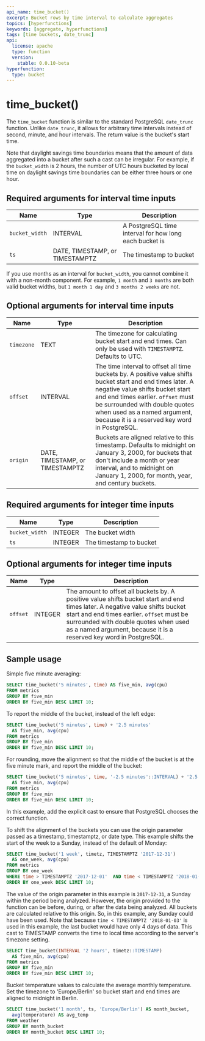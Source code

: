 ```yaml
---
api_name: time_bucket()
excerpt: Bucket rows by time interval to calculate aggregates
topics: [hyperfunctions]
keywords: [aggregate, hyperfunctions]
tags: [time buckets, date_trunc]
api:
  license: apache
  type: function
  version:
    stable: 0.0.10-beta
hyperfunction:
  type: bucket
---
```


# time_bucket()

The `time_bucket` function is similar to the standard PostgreSQL `date_trunc`
function. Unlike `date_trunc`, it allows for arbitrary time intervals instead of
second, minute, and hour intervals. The return value is the bucket's
start time.

Note that daylight savings time boundaries means that the amount of data
aggregated into a bucket after such a cast can be irregular. For example, if the
`bucket_width` is 2 hours, the number of UTC hours bucketed by local time on
daylight savings time boundaries can be either three hours or one hour.

## Required arguments for interval time inputs

|Name|Type|Description|
|-|-|-|
|`bucket_width`|INTERVAL|A PostgreSQL time interval for how long each bucket is|
|`ts`|DATE, TIMESTAMP, or TIMESTAMPTZ|The timestamp to bucket|

If you use months as an interval for `bucket_width`, you cannot combine it with
a non-month component. For example, `1 month` and `3 months` are both valid
bucket widths, but `1 month 1 day` and `3 months 2 weeks` are not.

## Optional arguments for interval time inputs

|Name|Type|Description|
|-|-|-|
|`timezone`|TEXT|The timezone for calculating bucket start and end times. Can only be used with `TIMESTAMPTZ`. Defaults to UTC.|
|`offset`|INTERVAL|The time interval to offset all time buckets by. A positive value shifts bucket start and end times later. A negative value shifts bucket start and end times earlier. `offset` must be surrounded with double quotes when used as a named argument, because it is a reserved key word in PostgreSQL.|
|`origin`|DATE, TIMESTAMP, or TIMESTAMPTZ|Buckets are aligned relative to this timestamp. Defaults to midnight on January 3, 2000, for buckets that don't include a month or year interval, and to midnight on January 1, 2000, for month, year, and century buckets.|

## Required arguments for integer time inputs

|Name|Type|Description|
|-|-|-|
|`bucket_width`|INTEGER|The bucket width|
|`ts`|INTEGER|The timestamp to bucket|

## Optional arguments for integer time inputs

|Name|Type|Description|
|-|-|-|
|`offset`|INTEGER|The amount to offset all buckets by. A positive value shifts bucket start and end times later. A negative value shifts bucket start and end times earlier. `offset` must be surrounded with double quotes when used as a named argument, because it is a reserved key word in PostgreSQL.|

## Sample usage

Simple five minute averaging:

```sql
SELECT time_bucket('5 minutes', time) AS five_min, avg(cpu)
FROM metrics
GROUP BY five_min
ORDER BY five_min DESC LIMIT 10;
```

To report the middle of the bucket, instead of the left edge:

```sql
SELECT time_bucket('5 minutes', time) + '2.5 minutes'
  AS five_min, avg(cpu)
FROM metrics
GROUP BY five_min
ORDER BY five_min DESC LIMIT 10;
```

For rounding, move the alignment so that the middle of the bucket is at the
five minute mark, and report the middle of the bucket:

```sql
SELECT time_bucket('5 minutes', time, '-2.5 minutes'::INTERVAL) + '2.5 minutes'
  AS five_min, avg(cpu)
FROM metrics
GROUP BY five_min
ORDER BY five_min DESC LIMIT 10;
```

In this example, add the explicit cast to ensure that PostgreSQL chooses the
correct function.

To shift the alignment of the buckets you can use the origin parameter passed as
a timestamp, timestamptz, or date type. This example shifts the start of the
week to a Sunday, instead of the default of Monday:

```sql
SELECT time_bucket('1 week', timetz, TIMESTAMPTZ '2017-12-31')
  AS one_week, avg(cpu)
FROM metrics
GROUP BY one_week
WHERE time > TIMESTAMPTZ '2017-12-01'  AND time < TIMESTAMPTZ '2018-01-03'
ORDER BY one_week DESC LIMIT 10;
```

The value of the origin parameter in this example is `2017-12-31`, a Sunday
within the period being analyzed. However, the origin provided to the function
can be before, during, or after the data being analyzed. All buckets are
calculated relative to this origin. So, in this example, any Sunday could have
been used. Note that because `time < TIMESTAMPTZ '2018-01-03'` is used in this
example, the last bucket would have only 4 days of data. This cast to TIMESTAMP
converts the time to local time according to the server's timezone setting.

```sql
SELECT time_bucket(INTERVAL '2 hours', timetz::TIMESTAMP)
  AS five_min, avg(cpu)
FROM metrics
GROUP BY five_min
ORDER BY five_min DESC LIMIT 10;
```

Bucket temperature values to calculate the average monthly temperature. Set the
timezone to 'Europe/Berlin' so bucket start and end times are aligned to
midnight in Berlin.

```sql
SELECT time_bucket('1 month', ts, 'Europe/Berlin') AS month_bucket,
  avg(temperature) AS avg_temp
FROM weather
GROUP BY month_bucket
ORDER BY month_bucket DESC LIMIT 10;
```
